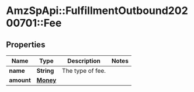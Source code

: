 # AmzSpApi::FulfillmentOutbound20200701::Fee

## Properties
Name | Type | Description | Notes
------------ | ------------- | ------------- | -------------
**name** | **String** | The type of fee. | 
**amount** | [**Money**](Money.md) |  | 

